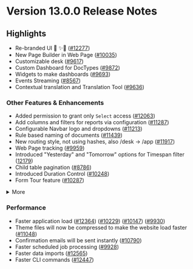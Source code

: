 # Version 13.0.0 Release Notes

## Highlights

- Re-branded UI 💎 ✨🎊 ([#12277](https://github.com/dontmanage/dontmanage/pull/12277))
- New Page Builder in Web Page ([#10035](https://github.com/dontmanage/dontmanage/pull/10035))
- Customizable desk ([#9617](https://github.com/dontmanage/dontmanage/pull/9617))
- Custom Dashboard for DocTypes ([#9872](https://github.com/dontmanage/dontmanage/pull/9872))
- Widgets to make dashboards ([#9693](https://github.com/dontmanage/dontmanage/pull/9693))
- Events Streaming ([#8567](https://github.com/dontmanage/dontmanage/pull/8567))
- Contextual translation and Translation Tool ([#9636](https://github.com/dontmanage/dontmanage/pull/9636))

### Other Features & Enhancements

- Added permission to grant only `Select` access ([#12063](https://github.com/dontmanage/dontmanage/pull/12063))
- Add columns and filters for reports via configuration ([#11287](https://github.com/dontmanage/dontmanage/pull/11287))
- Configurable Navbar logo and dropdowns ([#11213](https://github.com/dontmanage/dontmanage/pull/11213))
- Rule based naming of documents ([#11439](https://github.com/dontmanage/dontmanage/pull/11439))
- New routing style, not using hashes, also /desk -> /app ([#11917](https://github.com/dontmanage/dontmanage/pull/11917))
- Web Page tracking ([#9959](https://github.com/dontmanage/dontmanage/pull/9959))
- Introduced "Yesterday" and "Tomorrow" options for Timespan filter ([12179](https://github.com/dontmanage/dontmanage/pull/12179))
- Child table pagination ([#8786](https://github.com/dontmanage/dontmanage/pull/8786))
- Introduced Duration Control ([#10248](https://github.com/dontmanage/dontmanage/pull/10248))
- Form Tour feature ([#10287](https://github.com/dontmanage/dontmanage/pull/10287))
<details>
<summary>More</summary>

- Introduced Map View ([#11202](https://github.com/dontmanage/dontmanage/pull/11202))
- Custom JS & CSS support in Web Form ([#9121](https://github.com/dontmanage/dontmanage/pull/9121)) ([#9610](https://github.com/dontmanage/dontmanage/pull/9610))
- Ability to attach photo from webcam ([#12160](https://github.com/dontmanage/dontmanage/pull/12160))
- Added a System Console to help in debugging ([#11306](https://github.com/dontmanage/dontmanage/pull/11306))
- Introduced System Settings to automatically delete old Prepared Reports ([#9751](https://github.com/dontmanage/dontmanage/pull/9751))
- "Mandatory Depends On" and "Read Only Depends On" option for document fields ([#8820](https://github.com/dontmanage/dontmanage/pull/8820))
- Added 2FA for LDAP users ([#10001](https://github.com/dontmanage/dontmanage/pull/10001))
- Introduced Help Article Feedback system ([#10260](https://github.com/dontmanage/dontmanage/pull/10260))
- Introduced Razorpay client ([#11418](https://github.com/dontmanage/dontmanage/pull/11418))
- Rate Limiting ([#10310](https://github.com/dontmanage/dontmanage/pull/10310))
- Introduced Log Settings ([#11699](https://github.com/dontmanage/dontmanage/pull/11699))
- Enhancements in notifications ([#11398](https://github.com/dontmanage/dontmanage/pull/11398)) ([#11409](https://github.com/dontmanage/dontmanage/pull/11409))
- Added a field-level permission check for report data ([12163](https://github.com/dontmanage/dontmanage/pull/12163))
- Ability to cancel all linked document with a single click ([#8905](https://github.com/dontmanage/dontmanage/pull/8905))
- Made checkboxes navigable via tab key ([#11030](https://github.com/dontmanage/dontmanage/pull/11030))
- Renamed "Custom Script" to "Client Script" ([#12324](https://github.com/dontmanage/dontmanage/pull/12324))

</details>

### Performance

- Faster application load ([#12364](https://github.com/dontmanage/dontmanage/pull/12364)) ([#10229](https://github.com/dontmanage/dontmanage/pull/10229)) ([#10147](https://github.com/dontmanage/dontmanage/pull/10147)) ([#9930](https://github.com/dontmanage/dontmanage/pull/9930))
- Theme files will now be compressed to make the website load faster ([#11048](https://github.com/dontmanage/dontmanage/pull/11048))
- Confirmation emails will be sent instantly ([#10790](https://github.com/dontmanage/dontmanage/pull/10790))
- Faster scheduled job processing ([#9928](https://github.com/dontmanage/dontmanage/pull/9928))
- Faster data imports ([#12565](https://github.com/dontmanage/dontmanage/pull/12565))
- Faster CLI commands ([#12447](https://github.com/dontmanage/dontmanage/pull/12447))
